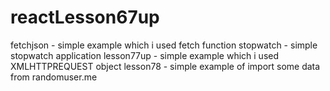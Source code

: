 # reactLesson67up

fetchjson - simple example which i used fetch function
stopwatch - simple stopwatch application
lesson77up - simple example which i used XMLHTTPREQUEST object
lesson78 - simple example of import some data from randomuser.me
